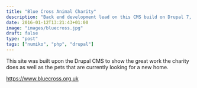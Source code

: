 ```yaml
---
title: "Blue Cross Animal Charity"
description: "Back end development lead on this CMS build on Drupal 7, with pet database integration."
date: 2016-01-12T13:21:43+01:00
image: "images/bluecross.jpg"
draft: false
type: "post"
tags: ["numiko", "php", "drupal"]
---
```

This site was built upon the Drupal CMS to show the great work the charity does as well as the pets that are currently looking for a new home.

https://www.bluecross.org.uk
